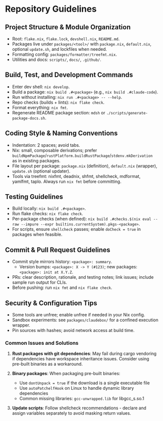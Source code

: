 # Repository Guidelines

## Project Structure & Module Organization

- Root: `flake.nix`, `flake.lock`, `devshell.nix`, `README.md`.
- Packages live under `packages/<tool>/` with `package.nix`, `default.nix`, optional `update.sh`, and lockfiles when needed.
- Formatting config: `packages/formatter/treefmt.nix`.
- Utilities and docs: `scripts/`, `docs/`, `.github/`.

## Build, Test, and Development Commands

- Enter dev shell: `nix develop`.
- Build a package: `nix build .#<package>` (e.g., `nix build .#claude-code`).
- Run without installing: `nix run .#<package> -- --help`.
- Repo checks (builds + lints): `nix flake check`.
- Format everything: `nix fmt`.
- Regenerate README package section: `mdsh` or `./scripts/generate-package-docs.sh`.

## Coding Style & Naming Conventions

- Indentation: 2 spaces; avoid tabs.
- Nix: small, composable derivations; prefer `buildNpmPackage`/`rustPlatform.buildRustPackage`/`stdenv.mkDerivation` as in existing packages.
- File layout per package: `package.nix` (definition), `default.nix` (wrapper), `update.sh` (optional updater).
- Tools via treefmt: nixfmt, deadnix, shfmt, shellcheck, mdformat, yamlfmt, taplo. Always run `nix fmt` before committing.

## Testing Guidelines

- Build locally: `nix build .#<package>`.
- Run flake checks: `nix flake check`.
- Per-package checks (when defined): `nix build .#checks.$(nix eval --raw --impure --expr builtins.currentSystem).pkgs-<package>`.
- For scripts, ensure `shellcheck` passes; enable `doCheck = true` in packages when feasible.

## Commit & Pull Request Guidelines

- Commit style mirrors history: `<package>: summary`.
  - Version bumps: `<package>: X -> Y (#123)`; new packages: `<package>: init at X.Y.Z`.
- PRs: clear description, rationale, and testing notes; link issues; include sample run output for CLIs.
- Before pushing: run `nix fmt` and `nix flake check`.

## Security & Configuration Tips

- Some tools are unfree; enable unfree if needed in your Nix config.
- Sandbox experiments: see `packages/claudebox/` for a confined execution wrapper.
- Pin sources with hashes; avoid network access at build time.

### Common Issues and Solutions

1. **Rust packages with git dependencies**: May fail during cargo vendoring if dependencies have workspace inheritance issues. Consider using pre-built binaries as a workaround.

1. **Binary packages**: When packaging pre-built binaries:

   - Use `dontUnpack = true` if the download is a single executable file
   - Use `autoPatchelfHook` on Linux to handle dynamic library dependencies
   - Common missing libraries: `gcc-unwrapped.lib` for libgcc_s.so.1

1. **Update scripts**: Follow shellcheck recommendations - declare and assign variables separately to avoid masking return values.
